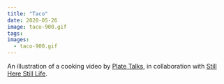 ```yaml
---
title: "Taco"
date: 2020-05-26
image: taco-900.gif
tags:
images:
  - taco-900.gif
---
```


An illustration of a cooking video by [Plate Talks](https://www.platetalks.co.uk/), in collaboration with [Still Here Still Life](https://www.instagram.com/stillherestilllife/).

